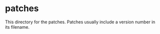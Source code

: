 # patches

This directory for the patches. Patches usually include a version
number in its filename.

